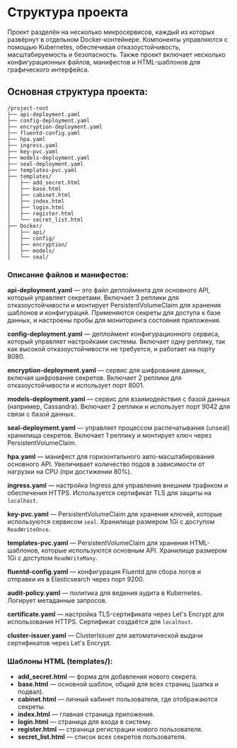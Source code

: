
# Структура проекта

Проект разделён на несколько микросервисов, каждый из которых развёрнут в отдельном Docker-контейнере. Компоненты управляются с помощью Kubernetes, обеспечивая отказоустойчивость, масштабируемость и безопасность. Также проект включает несколько конфигурационных файлов, манифестов и HTML-шаблонов для графического интерфейса.

## Основная структура проекта:

```
/project-root
├── api-deployment.yaml
├── config-deployment.yaml
├── encryption-deployment.yaml
├── fluentd-config.yaml
├── hpa.yaml
├── ingress.yaml
├── key-pvc.yaml
├── models-deployment.yaml
├── seal-deployment.yaml
├── templates-pvc.yaml
├── templates/
│   ├── add_secret.html
│   ├── base.html
│   ├── cabinet.html
│   ├── index.html
│   ├── login.html
│   ├── register.html
│   └── secret_list.html
├── Docker/
│   ├── api/
│   ├── config/
│   ├── encryption/
│   ├── models/
│   └── seal/
```

### Описание файлов и манифестов:

**api-deployment.yaml** — это файл деплоймента для основного API, который управляет секретами. Включает 3 реплики для отказоустойчивости и монтирует PersistentVolumeClaim для хранения шаблонов и конфигураций. Применяются секреты для доступа к базе данных, и настроены пробы для мониторинга состояния приложения.

**config-deployment.yaml** — деплоймент конфигурационного сервиса, который управляет настройками системы. Включает одну реплику, так как высокой отказоустойчивости не требуется, и работает на порту 8080.

**encryption-deployment.yaml** — сервис для шифрования данных, включая шифрование секретов. Включает 2 реплики для отказоустойчивости и использует порт 8001.

**models-deployment.yaml** — сервис для взаимодействия с базой данных (например, Cassandra). Включает 2 реплики и использует порт 9042 для связи с базой данных.

**seal-deployment.yaml** — управляет процессом распечатывания (unseal) хранилища секретов. Включает 1 реплику и монтирует ключ через PersistentVolumeClaim.

**hpa.yaml** — манифест для горизонтального авто-масштабирования основного API. Увеличивает количество подов в зависимости от нагрузки на CPU (при достижении 80%).

**ingress.yaml** — настройка Ingress для управления внешним трафиком и обеспечения HTTPS. Используется сертификат TLS для защиты на `localhost`.

**key-pvc.yaml** — PersistentVolumeClaim для хранения ключей, которые используются сервисом `seal`. Хранилище размером 1Gi с доступом `ReadWriteOnce`.

**templates-pvc.yaml** — PersistentVolumeClaim для хранения HTML-шаблонов, которые используются основным API. Хранилище размером 1Gi с доступом `ReadWriteMany`.

**fluentd-config.yaml** — конфигурация Fluentd для сбора логов и отправки их в Elasticsearch через порт 9200.

**audit-policy.yaml** — политика для ведения аудита в Kubernetes. Логирует метаданные запросов.

**certificate.yaml** — настройка TLS-сертификата через Let's Encrypt для использования HTTPS. Сертификат создаётся для `localhost`.

**cluster-issuer.yaml** — ClusterIssuer для автоматической выдачи сертификатов через Let's Encrypt.

### Шаблоны HTML (templates/):

- **add_secret.html** — форма для добавления нового секрета.
- **base.html** — основной шаблон, общий для всех страниц (шапка и подвал).
- **cabinet.html** — личный кабинет пользователя, где отображаются секреты.
- **index.html** — главная страница приложения.
- **login.html** — страница для входа в систему.
- **register.html** — страница регистрации нового пользователя.
- **secret_list.html** — список всех секретов пользователя.

